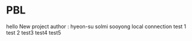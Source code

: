# PBL
hello
New project 
author : hyeon-su solmi sooyong
local connection
test 1 test 2 test3 test4 test5

